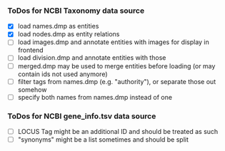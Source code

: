 ### ToDos for NCBI Taxonomy data source

- [x] load names.dmp as entities
- [x] load nodes.dmp as entity relations
- [ ] load images.dmp and annotate entities with images for display in frontend
- [ ] load division.dmp and annotate entities with those
- [ ] merged.dmp may be used to merge entities before loading (or may contain ids not used anymore)
- [ ] filter tags from names.dmp (e.g. "authority"), or separate those out somehow
- [ ] specify both names from names.dmp instead of one

### ToDos for NCBI gene_info.tsv data source

- [ ] LOCUS Tag might be an additional ID and should be treated as such
- [ ] "synonyms" might be a list sometimes and should be split 